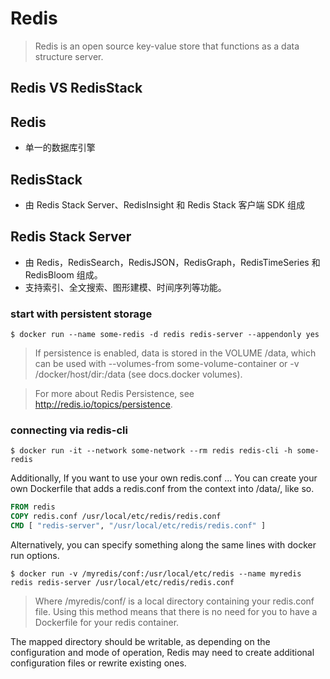 # Redis
> Redis is an open source key-value store that functions as a data structure server.

## Redis VS RedisStack

## Redis
- 单一的数据库引擎

## RedisStack
- 由 Redis Stack Server、RedisInsight 和 Redis Stack 客户端 SDK 组成

## Redis Stack Server
- 由 Redis，RedisSearch，RedisJSON，RedisGraph，RedisTimeSeries 和 RedisBloom 组成。
- 支持索引、全文搜索、图形建模、时间序列等功能。

### start with persistent storage
`$ docker run --name some-redis -d redis redis-server --appendonly yes`
> If persistence is enabled, data is stored in the VOLUME /data, which can be used with --volumes-from some-volume-container or -v /docker/host/dir:/data (see docs.docker volumes).

> For more about Redis Persistence, see http://redis.io/topics/persistence.

### connecting via redis-cli
`$ docker run -it --network some-network --rm redis redis-cli -h some-redis`

Additionally, If you want to use your own redis.conf ...
You can create your own Dockerfile that adds a redis.conf from the context into /data/, like so.
```Dockerfile
FROM redis
COPY redis.conf /usr/local/etc/redis/redis.conf
CMD [ "redis-server", "/usr/local/etc/redis/redis.conf" ]
```

Alternatively, you can specify something along the same lines with docker run options.

`$ docker run -v /myredis/conf:/usr/local/etc/redis --name myredis redis redis-server /usr/local/etc/redis/redis.conf`


> Where /myredis/conf/ is a local directory containing your redis.conf file. Using this method means that there is no need for you to have a Dockerfile for your redis container.

The mapped directory should be writable, as depending on the configuration and mode of operation, Redis may need to create additional configuration files or rewrite existing ones.
